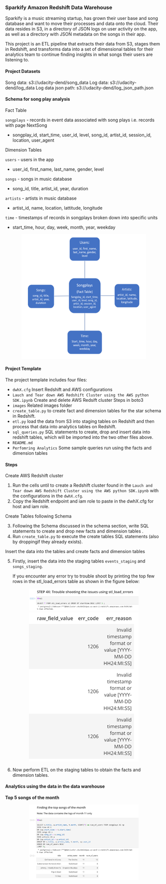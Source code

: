 ### Sparkify Amazon Redshift Data Warehouse

Sparkify is a music streaming startup, has grown their user base and song database and want to move their processes and data onto the cloud. Their data resides in S3, in a directory of JSON logs on user activity on the app, as well as a directory with JSON metadata on the songs in their app.

This project is an ETL pipeline that extracts their data from S3, stages them in Redshift, and transforms data into a set of dimensional tables for their analytics team to continue finding insights in what songs their users are listening to.

#### Project Datasets

Song data: s3://udacity-dend/song_data
Log data: s3://udacity-dend/log_data
Log data json path: s3://udacity-dend/log_json_path.json

#### Schema for song play analysis

Fact Table

`songplays` - records in event data associated with song plays i.e. records with page NextSong

* songplay_id, start_time, user_id, level, song_id, artist_id, session_id, location, user_agent

Dimension Tables

`users` - users in the app
* user_id, first_name, last_name, gender, level

`songs` - songs in music database
* song_id, title, artist_id, year, duration

`artists` - artists in music database
* artist_id, name, location, lattitude, longitude

`time` - timestamps of records in songplays broken down into specific units
* start_time, hour, day, week, month, year, weekday

<div align='center'>
<img src="/images/schema.png" height="400" width="400">
</div>

#### Project Template

The project template includes four files:

- `dwhX.cfg` Insert Redshift and AWS configurations
- `Lauch and Tear down AWS Redshift Cluster using the AWS python SDK.ipynb` Create and delete AWS Redsift cluster Steps in boto3
- `images` Related images folder
-   `create_table.py` to create fact and dimension tables for the star schema in Redshift.
-   `etl.py`   load the data from S3 into staging tables on Redshift and then process that data into analytics tables on Redshift.
-   `sql_queries.py`  SQL statements to create, drop and insert data into redshift tables, which will be imported into the two other files above.
-   `README.md` 
- `Perfomring Analytics` Some sample queries run using the facts and dimension tables

#### Steps

Create AWS Redshift cluster

1. Run the cells until to create a Redshift cluster found in the `Lauch and Tear down AWS Redshift Cluster using the AWS python SDK.ipynb` with the configurations in the `dwhX.cfg`.
2. Copy the Redshift endpoint and iam role to paste in the dwhX.cfg for host and iam role.

Create Tables following Schema

3. Following the Schema discussed in the schema section, write SQL statements to create and drop new facts and dimension tables .
4. Run `create_table.py` to execute the create tables SQL statements (also by droppingif they already exists).

Insert the data into the tables and create facts and dimension tables

5. Firstly, insert the data into the staging tables `events_staging` and `songs_staging`. 
 
     If you encounter any error try to trouble shoot by printing the top 
     few rows in the stl_load_errors table as shown in the figure below:
     
<div align='center'>
<img src="/images/Troubleshoot.png" height="70%" width="70%">
</div>
<div align='center'>
<img src="/images/TroubleshootX.png" height="70%" width="70%">
</div>

6.  Now perform ETL on the staging tables to obtain the facts and dimension tables.

#### Analytics using the data in the data warehouse 

**Top 5 songs of the month**

<div align='center'>
<img src="/images/TopSongsOfMonth.png" height="70%" width="70%">
</div>
